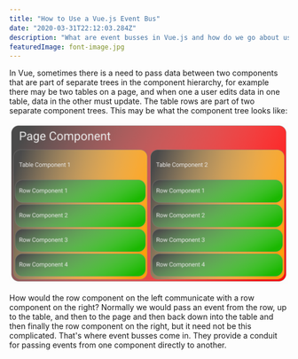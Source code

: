 ```yaml
---
title: "How to Use a Vue.js Event Bus"
date: "2020-03-31T22:12:03.284Z"
description: "What are event busses in Vue.js and how do we go about using them?"
featuredImage: font-image.jpg
---
```


In Vue, sometimes there is a need to pass data between two components that are part of separate trees in the component hierarchy, for example there may be two tables on a page, and when one a user edits data in one table, data in the other must update. The table rows are part of two separate component trees. This may be what the component tree looks like:

![component layout](./component-layouts.jpg "Hypothetical Layout of Components")  

How would the row component on the left communicate with a row component on the right? Normally we would pass an event from the row, up to the table, and then to the page and then back down into the table and then finally the row component on the right, but it need not be this complicated. That's where event busses come in. They provide a conduit for passing events from one component directly to another.